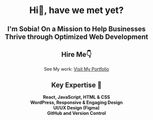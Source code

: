 <div align="center">

# Hi👋, have we met yet?

<h2> I'm Sobia! On a Mission to Help Businesses Thrive through Optimized Web Development</h2>



## Hire Me👇
See My work: [Visit My Portfolio](https://sobia-portfolio.netlify.app)



## Key Expertise 🌟
<p align="center">
  <strong>React, JavaScript, HTML & CSS</strong><br>
  <strong>WordPress, Responsive & Engaging Design</strong><br>
  <strong>UI/UX Design (Figma)</strong><br>
  <strong>GitHub and Version Control</strong>
</p>


</div>




